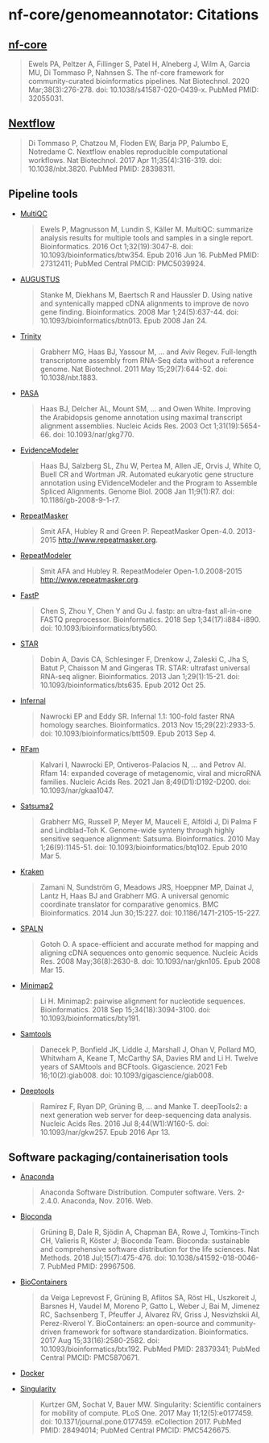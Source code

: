 # nf-core/genomeannotator: Citations

## [nf-core](https://pubmed.ncbi.nlm.nih.gov/32055031/)

> Ewels PA, Peltzer A, Fillinger S, Patel H, Alneberg J, Wilm A, Garcia MU, Di Tommaso P, Nahnsen S. The nf-core framework for community-curated bioinformatics pipelines. Nat Biotechnol. 2020 Mar;38(3):276-278. doi: 10.1038/s41587-020-0439-x. PubMed PMID: 32055031.

## [Nextflow](https://pubmed.ncbi.nlm.nih.gov/28398311/)

> Di Tommaso P, Chatzou M, Floden EW, Barja PP, Palumbo E, Notredame C. Nextflow enables reproducible computational workflows. Nat Biotechnol. 2017 Apr 11;35(4):316-319. doi: 10.1038/nbt.3820. PubMed PMID: 28398311.

## Pipeline tools

* [MultiQC](https://pubmed.ncbi.nlm.nih.gov/27312411/)
    > Ewels P, Magnusson M, Lundin S, Käller M. MultiQC: summarize analysis results for multiple tools and samples in a single report. Bioinformatics. 2016 Oct 1;32(19):3047-8. doi: 10.1093/bioinformatics/btw354. Epub 2016 Jun 16. PubMed PMID: 27312411; PubMed Central PMCID: PMC5039924.

* [AUGUSTUS](https://pubmed.ncbi.nlm.nih.gov/18218656/)
    > Stanke M, Diekhans M, Baertsch R and Haussler D. Using native and syntenically mapped cDNA alignments to improve de novo gene finding. Bioinformatics. 2008 Mar 1;24(5):637-44. doi: 10.1093/bioinformatics/btn013. Epub 2008 Jan 24.

* [Trinity](https://pubmed.ncbi.nlm.nih.gov/21572440/)
    > Grabherr MG, Haas BJ, Yassour M, ... and Aviv Regev. Full-length transcriptome assembly from RNA-Seq data without a reference genome. Nat Biotechnol. 2011 May 15;29(7):644-52. doi: 10.1038/nbt.1883.

* [PASA](https://pubmed.ncbi.nlm.nih.gov/14500829/)
    > Haas BJ, Delcher AL, Mount SM, ... and Owen White. Improving the Arabidopsis genome annotation using maximal transcript alignment assemblies. Nucleic Acids Res. 2003 Oct 1;31(19):5654-66. doi: 10.1093/nar/gkg770.

* [EvidenceModeler](https://pubmed.ncbi.nlm.nih.gov/18190707/)
    > Haas BJ, Salzberg SL, Zhu W, Pertea M, Allen JE, Orvis J, White O, Buell CR and Wortman JR. Automated eukaryotic gene structure annotation using EVidenceModeler and the Program to Assemble Spliced Alignments. Genome Biol. 2008 Jan 11;9(1):R7. doi: 10.1186/gb-2008-9-1-r7.

* [RepeatMasker](https://www.repeatmasker.org/)
    > Smit AFA, Hubley R and Green P. RepeatMasker Open-4.0. 2013-2015 <http://www.repeatmasker.org>.

* [RepeatModeler](https://www.repeatmasker.org/)
    > Smit AFA and Hubley R. RepeatModeler Open-1.0.2008-2015 <http://www.repeatmasker.org>.

* [FastP](https://pubmed.ncbi.nlm.nih.gov/30423086/)
    > Chen S, Zhou Y, Chen Y and Gu J. fastp: an ultra-fast all-in-one FASTQ preprocessor. Bioinformatics. 2018 Sep 1;34(17):i884-i890. doi: 10.1093/bioinformatics/bty560.

* [STAR](https://pubmed.ncbi.nlm.nih.gov/23104886/)
    > Dobin A, Davis CA, Schlesinger F, Drenkow J, Zaleski C, Jha S, Batut P, Chaisson M and  Gingeras TR. STAR: ultrafast universal RNA-seq aligner. Bioinformatics. 2013 Jan 1;29(1):15-21. doi: 10.1093/bioinformatics/bts635. Epub 2012 Oct 25.

* [Infernal](https://pubmed.ncbi.nlm.nih.gov/24008419/)
    > Nawrocki EP and Eddy SR. Infernal 1.1: 100-fold faster RNA homology searches. Bioinformatics. 2013 Nov 15;29(22):2933-5. doi: 10.1093/bioinformatics/btt509. Epub 2013 Sep 4.

* [RFam](https://pubmed.ncbi.nlm.nih.gov/33211869/)
    > Kalvari I, Nawrocki EP, Ontiveros-Palacios N, ... and Petrov AI. Rfam 14: expanded coverage of metagenomic, viral and microRNA families. Nucleic Acids Res. 2021 Jan 8;49(D1):D192-D200. doi: 10.1093/nar/gkaa1047.

* [Satsuma2](https://pubmed.ncbi.nlm.nih.gov/20208069/)
    > Grabherr MG, Russell P, Meyer M, Mauceli E, Alföldi J, Di Palma F and Lindblad-Toh K. Genome-wide synteny through highly sensitive sequence alignment: Satsuma. Bioinformatics. 2010 May 1;26(9):1145-51. doi: 10.1093/bioinformatics/btq102. Epub 2010 Mar 5.

* [Kraken](https://pubmed.ncbi.nlm.nih.gov/24976580/)
    > Zamani N, Sundström G, Meadows JRS, Hoeppner MP, Dainat J, Lantz H, Haas BJ and Grabherr MG. A universal genomic coordinate translator for comparative genomics. BMC Bioinformatics. 2014 Jun 30;15:227. doi: 10.1186/1471-2105-15-227.

* [SPALN](https://pubmed.ncbi.nlm.nih.gov/18344523/)
    > Gotoh O. A space-efficient and accurate method for mapping and aligning cDNA sequences onto genomic sequence. Nucleic Acids Res. 2008 May;36(8):2630-8. doi: 10.1093/nar/gkn105. Epub 2008 Mar 15.

* [Minimap2](https://pubmed.ncbi.nlm.nih.gov/29750242/)
    > Li H. Minimap2: pairwise alignment for nucleotide sequences. Bioinformatics. 2018 Sep 15;34(18):3094-3100. doi: 10.1093/bioinformatics/bty191.

* [Samtools](https://pubmed.ncbi.nlm.nih.gov/33590861/)
    > Danecek P, Bonfield JK, Liddle J, Marshall J, Ohan V, Pollard MO, Whitwham A, Keane T, McCarthy SA, Davies RM and Li H. Twelve years of SAMtools and BCFtools. Gigascience. 2021 Feb 16;10(2):giab008. doi: 10.1093/gigascience/giab008.

* [Deeptools](https://pubmed.ncbi.nlm.nih.gov/27079975/)
    > Ramírez F, Ryan DP, Grüning B, ... and Manke T. deepTools2: a next generation web server for deep-sequencing data analysis. Nucleic Acids Res. 2016 Jul 8;44(W1):W160-5. doi: 10.1093/nar/gkw257. Epub 2016 Apr 13.

## Software packaging/containerisation tools

* [Anaconda](https://anaconda.com)
    > Anaconda Software Distribution. Computer software. Vers. 2-2.4.0. Anaconda, Nov. 2016. Web.

* [Bioconda](https://pubmed.ncbi.nlm.nih.gov/29967506/)
    > Grüning B, Dale R, Sjödin A, Chapman BA, Rowe J, Tomkins-Tinch CH, Valieris R, Köster J; Bioconda Team. Bioconda: sustainable and comprehensive software distribution for the life sciences. Nat Methods. 2018 Jul;15(7):475-476. doi: 10.1038/s41592-018-0046-7. PubMed PMID: 29967506.

* [BioContainers](https://pubmed.ncbi.nlm.nih.gov/28379341/)
    > da Veiga Leprevost F, Grüning B, Aflitos SA, Röst HL, Uszkoreit J, Barsnes H, Vaudel M, Moreno P, Gatto L, Weber J, Bai M, Jimenez RC, Sachsenberg T, Pfeuffer J, Alvarez RV, Griss J, Nesvizhskii AI, Perez-Riverol Y. BioContainers: an open-source and community-driven framework for software standardization. Bioinformatics. 2017 Aug 15;33(16):2580-2582. doi: 10.1093/bioinformatics/btx192. PubMed PMID: 28379341; PubMed Central PMCID: PMC5870671.

* [Docker](https://dl.acm.org/doi/10.5555/2600239.2600241)

* [Singularity](https://pubmed.ncbi.nlm.nih.gov/28494014/)
    > Kurtzer GM, Sochat V, Bauer MW. Singularity: Scientific containers for mobility of compute. PLoS One. 2017 May 11;12(5):e0177459. doi: 10.1371/journal.pone.0177459. eCollection 2017. PubMed PMID: 28494014; PubMed Central PMCID: PMC5426675.
